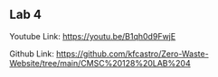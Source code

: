 Lab 4
------------------------------------------------
Youtube Link: https://youtu.be/B1qh0d9FwjE

Github Link: https://github.com/kfcastro/Zero-Waste-Website/tree/main/CMSC%20128%20LAB%204
